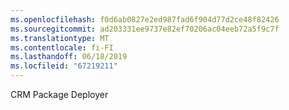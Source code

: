 ```yaml
---
ms.openlocfilehash: f0d6ab0827e2ed987fad6f904d77d2ce48f82426
ms.sourcegitcommit: ad203331ee9737e82ef70206ac04eeb72a5f9c7f
ms.translationtype: MT
ms.contentlocale: fi-FI
ms.lasthandoff: 06/18/2019
ms.locfileid: "67219211"
---
```

CRM Package Deployer